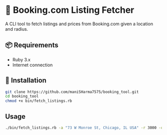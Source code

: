 # 🏨 Booking.com Listing Fetcher

A CLI tool to fetch listings and prices from Booking.com given a location and radius.

## 📦 Requirements

- Ruby 3.x
- Internet connection

## 🚀 Installation

```bash
git clone https://github.com/maniSHarma7575/booking_tool.git
cd booking_tool
chmod +x bin/fetch_listings.rb
```

## Usage

```bash
./bin/fetch_listings.rb -a "73 W Monroe St, Chicago, IL USA" -r 3000 -o output.csv
```